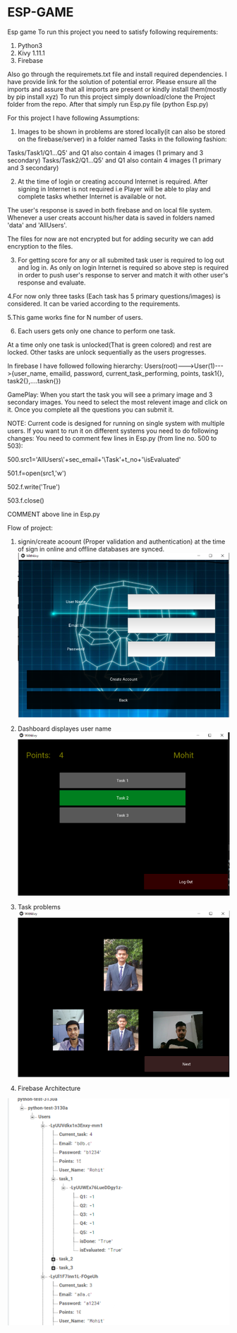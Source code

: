 # ESP-GAME
Esp game
To run this project you need to satisfy following requirements:
1. Python3
2. Kivy 1.11.1
3. Firebase

 Also go through the requiremets.txt file and install required dependencies. I have provide link for the solution of potential error.
Please ensure all the imports and assure that all imports are present or kindly install them(mostly by pip install xyz)
To run this project simply download/clone the Project folder from the repo.
After that simply run Esp.py file (python Esp.py)

For this project I have following Assumptions:
1. Images to be shown in problems are stored locally(it can also be stored on the firebase/server) in a folder named  Tasks in the following fashion:

Tasks/Task1/Q1...Q5'  and  Q1 also contain 4 images (1 primary and 3 secondary)
Tasks/Task2/Q1...Q5'  and  Q1 also contain 4 images (1 primary and 3 secondary) 
 
 
 
 2. At the time of login or creating accound Internet is required. After signing in Internet is not required i.e Player will be able to play and complete tasks whether Internet is available or not. 
 
The user's response is saved in both firebase and on local file system. Whenever a user creats account his/her data is saved in folders named 'data' and 'AllUsers'.
 
The files for now are not encrypted but for adding security we can add encryption to the files.

3. For getting score for any or all submited task user is required to log out and log in. As only on login Internet is required so above step is required in order to push user's response to server and match it with other user's response and evaluate.

4.For now only three tasks (Each task has 5 primary questions/images) is considered. It can be varied according to the requirements.

5.This game works fine for N number of users.

6. Each users gets only one chance to perform one task.

At a time only one task is unlocked(That is green colored) and rest are locked. Other tasks are unlock sequentially as the users progresses.

In firebase I have followed following hierarchy:
              Users(root)--->User(1)--->{user_name, emailid, password, current_task_performing, points, task1{}, task2{},....taskn{})
              
 GamePlay:
When you start the task you will see a primary image and 3 secondary images. You need to select the most relevent image and click on it.
Once you complete all the questions you can submit it.

NOTE:
Current code is designed for running on single system with multiple users. If you want to run it on different systems you need to do following changes:
You need to comment few lines in Esp.py (from line no. 500 to 503):

500.src1='AllUsers\\'+sec_email+'\Task'+t_no+'\isEvaluated'

501.f=open(src1,'w')

502.f.write('True')

503.f.close()

COMMENT above line in Esp.py 

 Flow of project:
 
 1. signin/create acoount (Proper validation and authentication) at the time of sign in online and offline databases are synced.
 ![](Images/newuser.png)
 
 2. Dashboard displayes user name 
 ![](Images/Dash.png)
 
 
 3. Task problems                                
 ![](Images/Problems.png)  
 
 4. Firebase Architecture
 
 ![](Images/Firebase.png)
 
 
 
                  

